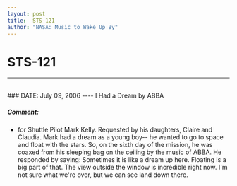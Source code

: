 ```yaml
---
layout: post
title:  STS-121
author: "NASA: Music to Wake Up By"
---
```


# STS-121
----
<br/>
### DATE: July 09, 2006
----
I Had a Dream by ABBA

##### Comment:
* for Shuttle Pilot Mark Kelly. Requested by his daughters, Claire and Claudia. Mark had a dream as a young boy-- he wanted to go to space and float with the stars. So, on the sixth day of the mission, he was coaxed from his sleeping bag on the ceiling by the music of ABBA. He responded by saying: Sometimes it is like a dream up here. Floating is a big part of that. The view outside the window is incredible right now. I'm not sure what we're over, but we can see land down there.
